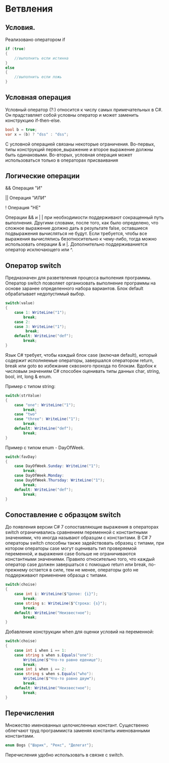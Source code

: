 # Ветвления

## Условия.

Реализовано оператором if
```csharp
if (true) 
{
    //выполнить если истинна
}
else
{
    //выполнить если ложь
}
```
## Условная операция
Условный оператор (?:) относится к числу самых примечательных в C#. Он прадставляет собой условны оператор и может заменить конструкцию if-then-else.
```csharp
bool b = true;
var x = (b) ? "dss" : "dss";
```
С условной операцией связаны некоторые ограничения. Во-первых, типы конструкций первое_выражение и второе выражение должны быть одинаковыми. Во-вторых, условная операция может использоваться только в операторах присваивания

## Логические операции

&&      Операция "И"

||      Операция "ИЛИ"

!       Операция "НЕ"

Операции && и | | при необходимости поддерживают сокращенный путь выполнения. Другими словами, после того, как было определено, что сложное выражение должно дать в результате false, оставшиеся подвыражения вычисляться не будут. Если требуется, чтобы все выражения вычислялись безотносительно к чему-либо, тогда можно использовать операции & и |. Дополнительно поддерживаниется оператор исключающего или ^.

## Оператор switch
Предназначен для разветвления процесса выполения программы. Оператор switch позволяет организовать выполнение программы на основе заранее определенного набора вариантов. Блок default обрабатывает недопустимый выбор.
```csharp
switch(value)
{
    case 1: WriteLine("1");
        break;
    case 2:
    case 3: WriteLine("1");
         break;
    default: WriteLine("def");
        break;
}
```
Язык C# требует, чтобы каждый блок case (включая default), который содержит исполняемые операторы, завершался оператором return, break или goto во избежание сквозного прохода по блокам. Вдобок к числовым значениям C# способен оценивать типы данных char, string, bool, int, long & enum.

Пример с типом string:
```csharp
switch(strValue)
{
    case "one": WriteLine("1");
        break;
    case "two"
    case "three": WriteLine("1");
        break;
    default: WriteLine("def");
        break;
}
```
Пример с типом enum - DayOfWeek.
```csharp
switch(favDay)
{
    case DayOfWeek.Sunday: WriteLine("1");
        break;
    case DayOfWeek.Monday:
    case DayOfWeek.Thursday: WriteLine("1");
        break;
    default: WriteLine("def");
        break;
}
```
## Сопоставление с образцом switch
До появления версии C# 7 сопоставляющие выражения в операторах switch ограничивались сравнением переменной с константными значениями, что иногда называют образцом с константами. В C# 7 операторы switch способны также задействовать образец с типами, при котором операторы case могут оценивать тип проверяемой переменной, и выражения case больше не ограничиваются константными значениями. Правило относительно того, что каждый оператор case должен завершаться с помощью return или break, по-прежнему остается в силе, тем не менее, операторы goto не поддерживают применение образца с типами.
```csharp
switch(choise)
{
    case int i: WriteLine($"Целое: {i}");
        break;
    case string s: WriteLine($"Строка: {s}");
        break;
    default: WriteLine("Неизвестное");
        break;
}
```
Добавление конструкции when для оценки условий на переменной:
```csharp
switch(choise)
{
    case int i when i == 1:
    case string s when s.Equals("one"):
        WriteLine($"Что-то равно еденице");
        break;
    case int i when i == 2:
    case string s when s.Equals("who"):
        WriteLine($"Что-то равно двум");
        break;
    default: WriteLine("Неизвестное");
        break;
}
```


## Перечисления
Множество именованных целочисленных констант. Существенно облегчают труд программиста заменяя константы именованными константами.
```csharp
enum Bogs {"Шарик", "Рекс", "Делегат"};
```
Перечисления удобно использовать в связке с switch.


